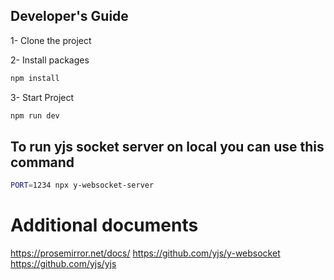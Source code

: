 ## Developer's Guide
1- Clone the project

2- Install packages
```bash
npm install
```

3- Start Project
```bash
npm run dev
```

## To run yjs socket server on local you can use this command
```bash
PORT=1234 npx y-websocket-server
```

# Additional documents
https://prosemirror.net/docs/
https://github.com/yjs/y-websocket
https://github.com/yjs/yjs


